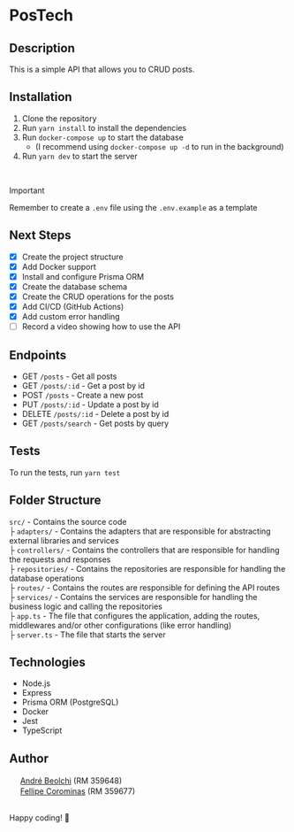 # PosTech
## Description
This is a simple API that allows you to CRUD posts.

## Installation
1. Clone the repository 
2. Run `yarn install` to install the dependencies
3. Run `docker-compose up` to start the database 
   - (I recommend using `docker-compose up -d` to run in the background)
4. Run `yarn dev` to start the server

<br>

> [!IMPORTANT]  
> Remember to create a `.env` file using the `.env.example` as a template

## Next Steps
- [X] Create the project structure
- [X] Add Docker support
- [X] Install and configure Prisma ORM
- [X] Create the database schema
- [X] Create the CRUD operations for the posts
- [X] Add CI/CD (GitHub Actions)
- [X] Add custom error handling
- [ ] Record a video showing how to use the API

## Endpoints
- GET `/posts` - Get all posts
- GET `/posts/:id` - Get a post by id
- POST `/posts` - Create a new post
- PUT `/posts/:id` - Update a post by id
- DELETE `/posts/:id` - Delete a post by id
- GET `/posts/search` - Get posts by query

## Tests
To run the tests, run `yarn test`

## Folder Structure
`src/` - Contains the source code
<br>├ `adapters/` - Contains the adapters that are responsible for abstracting external libraries and services
<br>├ `controllers/` - Contains the controllers that are responsible for handling the requests and responses
<br>├ `repositories/` - Contains the repositories are responsible for handling the database operations
<br>├ `routes/` - Contains the routes are responsible for defining the API routes
<br>├ `services/` - Contains the services are responsible for handling the business logic and calling the repositories
<br>├ `app.ts` - The file that configures the application, adding the routes, middlewares and/or other configurations (like error handling)
<br>├ `server.ts` - The file that starts the server

## Technologies
- Node.js
- Express
- Prisma ORM (PostgreSQL)
- Docker
- Jest
- TypeScript

## Author
<img src="https://avatars.githubusercontent.com/u/61586777" width="16" height="16"> [André Beolchi](https://github.com/andrebeolchi) (RM 359648)
<br><img src="https://avatars.githubusercontent.com/u/34667580" width="16" height="16"> [Fellipe Corominas](https://github.com/LeFelps) (RM 359677)

<br> Happy coding! 🚀